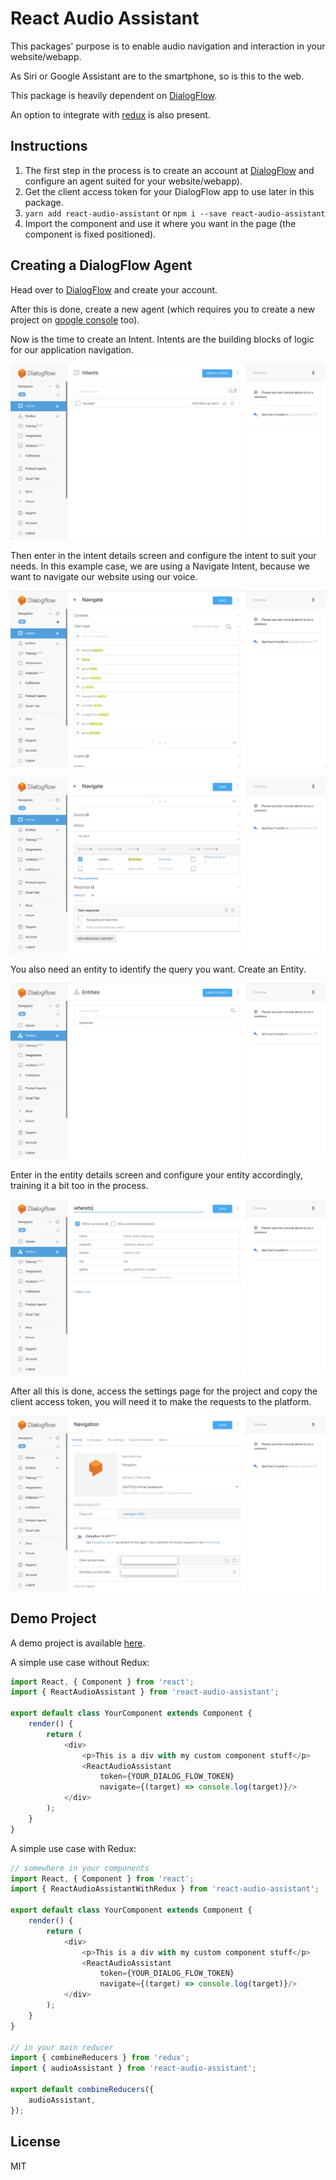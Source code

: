 # React Audio Assistant

This packages' purpose is to enable audio navigation and interaction in your website/webapp.

As Siri or Google Assistant are to the smartphone, so is this to the web.

This package is heavily dependent on [DialogFlow](https://dialogflow.com).

An option to integrate with [redux](http://redux.js.org/) is also present.

## Instructions

1. The first step in the process is to create an account at [DialogFlow](https://dialogflow.com) and configure an agent suited for your website/webapp).
2. Get the client access token for your DialogFlow app to use later in this package.
4. `yarn add react-audio-assistant` or `npm i --save react-audio-assistant`
5. Import the component and use it where you want in the page (the component is fixed positioned).

## Creating a DialogFlow Agent

Head over to [DialogFlow](https://dialogflow.com/) and create your account.

After this is done, create a new agent (which requires you to create a new project on [google console](https://www.google.com/webmasters/tools/home?hl=en) too).

Now is the time to create an Intent. Intents are the building blocks of logic for our application navigation.

![Intent Creation](intent.png)

Then enter in the intent details screen and configure the intent to suit your needs.
In this example case, we are using a Navigate Intent, because we want to navigate our website using our voice.

![Intent Creation](intent_details.png)

![Intent Creation](intent_details_2.png)

You also need an entity to identify the query you want. Create an Entity.

![Intent Creation](entity.png)

Enter in the entity details screen and configure your entity accordingly, training it a bit too in the process.

![Intent Creation](entities_details.png)

After all this is done, access the settings page for the project and copy the client access token, you will need it to make the requests to the platform.

![Intent Creation](settings.png)

## Demo Project

A demo project is available [here](https://github.com/WebPaquitos/audio-navigation-client).

A simple use case without Redux:
```javascript
import React, { Component } from 'react';
import { ReactAudioAssistant } from 'react-audio-assistant';

export default class YourComponent extends Component {
    render() {
        return (
            <div>
                <p>This is a div with my custom component stuff</p>
                <ReactAudioAssistant
                    token={YOUR_DIALOG_FLOW_TOKEN}
                    navigate={(target) => console.log(target)}/>
            </div>
        );
    }
}
```

A simple use case with Redux:
```javascript
// somewhere in your components
import React, { Component } from 'react';
import { ReactAudioAssistantWithRedux } from 'react-audio-assistant';

export default class YourComponent extends Component {
    render() {
        return (
            <div>
                <p>This is a div with my custom component stuff</p>
                <ReactAudioAssistant
                    token={YOUR_DIALOG_FLOW_TOKEN}
                    navigate={(target) => console.log(target)}/>
            </div>
        );
    }
}

// in your main reducer
import { combineReducers } from 'redux';
import { audioAssistant } from 'react-audio-assistant';

export default combineReducers({
    audioAssistant,
});
```

## License

MIT
